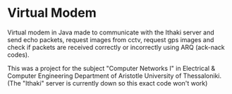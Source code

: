 # Virtual Modem
Virtual modem in Java made to communicate with the Ithaki server and send echo packets, request images from cctv, request gps images and check if packets are received correctly or incorrectly using ARQ (ack-nack codes).


This was a project for the subject "Computer Networks I" in Electrical & Computer Engineering Department of Aristotle University of Thessaloniki. 
(The "Ithaki" server is currently down so this exact code won't work)

